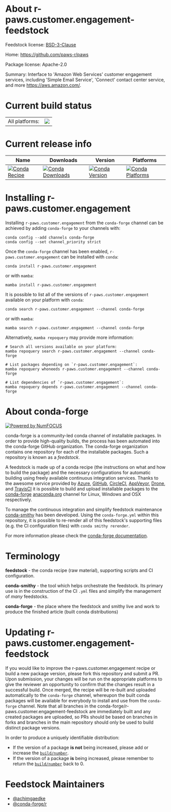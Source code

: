 About r-paws.customer.engagement-feedstock
==========================================

Feedstock license: [BSD-3-Clause](https://github.com/conda-forge/r-paws.customer.engagement-feedstock/blob/main/LICENSE.txt)

Home: https://github.com/paws-r/paws

Package license: Apache-2.0

Summary: Interface to 'Amazon Web Services' customer engagement services, including 'Simple Email Service', 'Connect' contact center service, and more <https://aws.amazon.com/>.

Current build status
====================


<table><tr><td>All platforms:</td>
    <td>
      <a href="https://dev.azure.com/conda-forge/feedstock-builds/_build/latest?definitionId=14244&branchName=main">
        <img src="https://dev.azure.com/conda-forge/feedstock-builds/_apis/build/status/r-paws.customer.engagement-feedstock?branchName=main">
      </a>
    </td>
  </tr>
</table>

Current release info
====================

| Name | Downloads | Version | Platforms |
| --- | --- | --- | --- |
| [![Conda Recipe](https://img.shields.io/badge/recipe-r--paws.customer.engagement-green.svg)](https://anaconda.org/conda-forge/r-paws.customer.engagement) | [![Conda Downloads](https://img.shields.io/conda/dn/conda-forge/r-paws.customer.engagement.svg)](https://anaconda.org/conda-forge/r-paws.customer.engagement) | [![Conda Version](https://img.shields.io/conda/vn/conda-forge/r-paws.customer.engagement.svg)](https://anaconda.org/conda-forge/r-paws.customer.engagement) | [![Conda Platforms](https://img.shields.io/conda/pn/conda-forge/r-paws.customer.engagement.svg)](https://anaconda.org/conda-forge/r-paws.customer.engagement) |

Installing r-paws.customer.engagement
=====================================

Installing `r-paws.customer.engagement` from the `conda-forge` channel can be achieved by adding `conda-forge` to your channels with:

```
conda config --add channels conda-forge
conda config --set channel_priority strict
```

Once the `conda-forge` channel has been enabled, `r-paws.customer.engagement` can be installed with `conda`:

```
conda install r-paws.customer.engagement
```

or with `mamba`:

```
mamba install r-paws.customer.engagement
```

It is possible to list all of the versions of `r-paws.customer.engagement` available on your platform with `conda`:

```
conda search r-paws.customer.engagement --channel conda-forge
```

or with `mamba`:

```
mamba search r-paws.customer.engagement --channel conda-forge
```

Alternatively, `mamba repoquery` may provide more information:

```
# Search all versions available on your platform:
mamba repoquery search r-paws.customer.engagement --channel conda-forge

# List packages depending on `r-paws.customer.engagement`:
mamba repoquery whoneeds r-paws.customer.engagement --channel conda-forge

# List dependencies of `r-paws.customer.engagement`:
mamba repoquery depends r-paws.customer.engagement --channel conda-forge
```


About conda-forge
=================

[![Powered by
NumFOCUS](https://img.shields.io/badge/powered%20by-NumFOCUS-orange.svg?style=flat&colorA=E1523D&colorB=007D8A)](https://numfocus.org)

conda-forge is a community-led conda channel of installable packages.
In order to provide high-quality builds, the process has been automated into the
conda-forge GitHub organization. The conda-forge organization contains one repository
for each of the installable packages. Such a repository is known as a *feedstock*.

A feedstock is made up of a conda recipe (the instructions on what and how to build
the package) and the necessary configurations for automatic building using freely
available continuous integration services. Thanks to the awesome service provided by
[Azure](https://azure.microsoft.com/en-us/services/devops/), [GitHub](https://github.com/),
[CircleCI](https://circleci.com/), [AppVeyor](https://www.appveyor.com/),
[Drone](https://cloud.drone.io/welcome), and [TravisCI](https://travis-ci.com/)
it is possible to build and upload installable packages to the
[conda-forge](https://anaconda.org/conda-forge) [anaconda.org](https://anaconda.org/)
channel for Linux, Windows and OSX respectively.

To manage the continuous integration and simplify feedstock maintenance
[conda-smithy](https://github.com/conda-forge/conda-smithy) has been developed.
Using the ``conda-forge.yml`` within this repository, it is possible to re-render all of
this feedstock's supporting files (e.g. the CI configuration files) with ``conda smithy rerender``.

For more information please check the [conda-forge documentation](https://conda-forge.org/docs/).

Terminology
===========

**feedstock** - the conda recipe (raw material), supporting scripts and CI configuration.

**conda-smithy** - the tool which helps orchestrate the feedstock.
                   Its primary use is in the construction of the CI ``.yml`` files
                   and simplify the management of *many* feedstocks.

**conda-forge** - the place where the feedstock and smithy live and work to
                  produce the finished article (built conda distributions)


Updating r-paws.customer.engagement-feedstock
=============================================

If you would like to improve the r-paws.customer.engagement recipe or build a new
package version, please fork this repository and submit a PR. Upon submission,
your changes will be run on the appropriate platforms to give the reviewer an
opportunity to confirm that the changes result in a successful build. Once
merged, the recipe will be re-built and uploaded automatically to the
`conda-forge` channel, whereupon the built conda packages will be available for
everybody to install and use from the `conda-forge` channel.
Note that all branches in the conda-forge/r-paws.customer.engagement-feedstock are
immediately built and any created packages are uploaded, so PRs should be based
on branches in forks and branches in the main repository should only be used to
build distinct package versions.

In order to produce a uniquely identifiable distribution:
 * If the version of a package **is not** being increased, please add or increase
   the [``build/number``](https://docs.conda.io/projects/conda-build/en/latest/resources/define-metadata.html#build-number-and-string).
 * If the version of a package **is** being increased, please remember to return
   the [``build/number``](https://docs.conda.io/projects/conda-build/en/latest/resources/define-metadata.html#build-number-and-string)
   back to 0.

Feedstock Maintainers
=====================

* [@achimgaedke](https://github.com/achimgaedke/)
* [@conda-forge/r](https://github.com/orgs/conda-forge/teams/r/)

